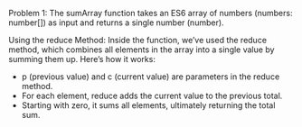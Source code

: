 Problem 1:
The sumArray function takes an ES6 array of numbers (numbers: number[]) as input and returns a single number (number).

Using the reduce Method: Inside the function, we’ve used the reduce method, which combines all elements in the array into a single value by summing them up. Here’s how it works:

* p (previous value) and c (current value) are parameters in the reduce method.
* For each element, reduce adds the current value to the previous total.
* Starting with zero, it sums all elements, ultimately returning the total sum.